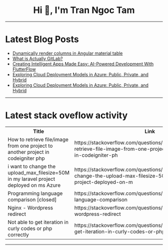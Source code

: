 <h1 align="center">Hi 👋, I'm Tran Ngoc Tam</h1>

---

# Latest Blog Posts 
<!-- BLOG-POST-LIST:START -->
- [Dynamically render columns in Angular material table](https://dev.to/ngmaterialdev/dynamically-render-columns-in-angular-material-table-3b6p)
- [What is Actually GitLab?](https://dev.to/shariqahmed525/what-is-actually-gitlab-1260)
- [Creating Intelligent Apps Made Easy: AI-Powered Development With FlutterFlow](https://dev.to/solutelabs/creating-intelligent-apps-made-easy-ai-powered-development-with-flutterflow-4igb)
- [Exploring Cloud Deployment Models in Azure: Public, Private, and Hybrid](https://dev.to/azizularif/exploring-cloud-deployment-models-in-azure-public-private-and-hybrid-41ac)
- [Exploring Cloud Deployment Models in Azure: Public, Private, and Hybrid](https://dev.to/azizularif/exploring-cloud-deployment-models-in-azure-public-private-and-hybrid-2b5p)
<!-- BLOG-POST-LIST:END -->

---

# Latest stack oveflow activity
<table>
  <tr><th>Title</th><th>Link</th></tr>
  <!-- STACKOVERFLOW:START --><tr><td>How to retrieve file/image from one project to another project in codeigniter php</td><td>https://stackoverflow.com/questions/78700154/how-to-retrieve-file-image-from-one-project-to-another-project-in-codeigniter-ph</td></tr><tr><td>i want to change the upload_max_filesize=50M in my laravel project deployed on ms Azure</td><td>https://stackoverflow.com/questions/78700125/i-want-to-change-the-upload-max-filesize-50m-in-my-laravel-project-deployed-on-m</td></tr><tr><td>Programming language comparison [closed]</td><td>https://stackoverflow.com/questions/78700107/programming-language-comparison</td></tr><tr><td>Nginx - Wordpress redirect</td><td>https://stackoverflow.com/questions/78700101/nginx-wordpress-redirect</td></tr><tr><td>Not able to get iteration in curly codes or php correctly</td><td>https://stackoverflow.com/questions/78700070/not-able-to-get-iteration-in-curly-codes-or-php-correctly</td></tr><!-- STACKOVERFLOW:END -->
</table>

---


